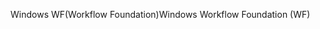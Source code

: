 <span data-ttu-id="cec37-101">Windows WF(Workflow Foundation)</span><span class="sxs-lookup"><span data-stu-id="cec37-101">Windows Workflow Foundation (WF)</span></span>